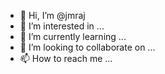 - 👋 Hi, I’m @jmraj
- 👀 I’m interested in ...
- 🌱 I’m currently learning ...
- 💞️ I’m looking to collaborate on ...
- 📫 How to reach me ...

<!---
jmraj/jmraj is a ✨ special ✨ repository because its `README.md` (this file) appears on your GitHub profile.
You can click the Preview link to take a look at your changes.
--->
